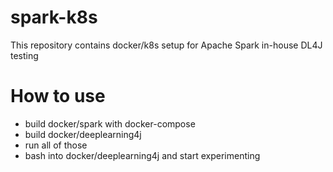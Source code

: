 # spark-k8s
This repository contains docker/k8s setup for Apache Spark in-house DL4J testing

# How to use
- build docker/spark with docker-compose
- build docker/deeplearning4j
- run all of those
- bash into docker/deeplearning4j and start experimenting